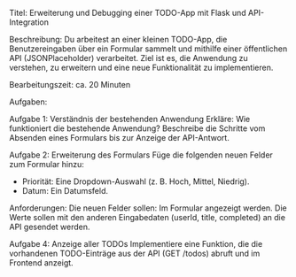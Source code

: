 Titel:
Erweiterung und Debugging einer TODO-App mit Flask und API-Integration

Beschreibung:
Du arbeitest an einer kleinen TODO-App, die Benutzereingaben über ein Formular sammelt und mithilfe einer öffentlichen API (JSONPlaceholder) verarbeitet. Ziel ist es, die Anwendung zu verstehen, zu erweitern und eine neue Funktionalität zu implementieren.

Bearbeitungszeit:
ca. 20 Minuten

Aufgaben:

Aufgabe 1: Verständnis der bestehenden Anwendung
Erkläre: Wie funktioniert die bestehende Anwendung? Beschreibe die Schritte vom Absenden eines Formulars bis zur Anzeige der API-Antwort.

Aufgabe 2: Erweiterung des Formulars
Füge die folgenden neuen Felder zum Formular hinzu:
- Priorität: Eine Dropdown-Auswahl (z. B. Hoch, Mittel, Niedrig).
- Datum: Ein Datumsfeld.

Anforderungen:
Die neuen Felder sollen:
Im Formular angezeigt werden.
Die Werte sollen mit den anderen Eingabedaten (userId, title, completed) an die API gesendet werden.

Aufgabe 4: Anzeige aller TODOs
Implementiere eine Funktion, die die vorhandenen TODO-Einträge aus der API (GET /todos) abruft und im Frontend anzeigt.
